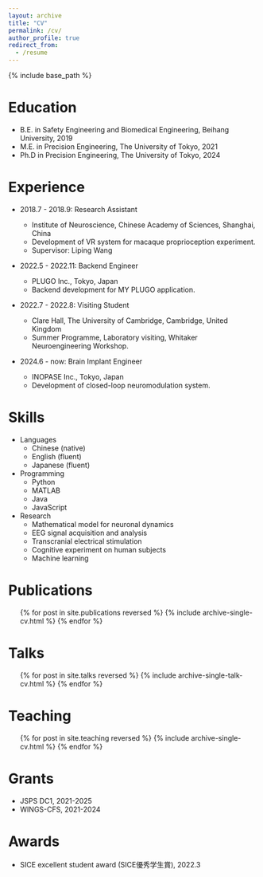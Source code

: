```yaml
---
layout: archive
title: "CV"
permalink: /cv/
author_profile: true
redirect_from:
  - /resume
---
```


{% include base_path %}

Education
======
* B.E. in Safety Engineering and Biomedical Engineering, Beihang University, 2019
* M.E. in Precision Engineering, The University of Tokyo, 2021
* Ph.D in Precision Engineering, The University of Tokyo, 2024

Experience
======
* 2018.7 - 2018.9: Research Assistant
  * Institute of Neuroscience, Chinese Academy of Sciences, Shanghai, China
  * Development of VR system for macaque proprioception experiment.
  * Supervisor: Liping Wang

* 2022.5 - 2022.11: Backend Engineer
  * PLUGO Inc., Tokyo, Japan
  * Backend development for MY PLUGO application.

* 2022.7 - 2022.8: Visiting Student
  * Clare Hall, The University of Cambridge, Cambridge, United Kingdom
  * Summer Programme, Laboratory visiting, Whitaker Neuroengineering Workshop.

* 2024.6 - now: Brain Implant Engineer
  * INOPASE Inc., Tokyo, Japan
  * Development of closed-loop neuromodulation system.

  
Skills
======
* Languages
  * Chinese (native)
  * English (fluent)
  * Japanese (fluent)
* Programming
  * Python
  * MATLAB
  * Java
  * JavaScript
* Research
  * Mathematical model for neuronal dynamics
  * EEG signal acquisition and analysis
  * Transcranial electrical stimulation
  * Cognitive experiment on human subjects
  * Machine learning

Publications
======
  <ul>{% for post in site.publications reversed %}
    {% include archive-single-cv.html %}
  {% endfor %}</ul>
  
Talks
======
  <ul>{% for post in site.talks reversed %}
    {% include archive-single-talk-cv.html  %}
  {% endfor %}</ul>
  
Teaching
======
  <ul>{% for post in site.teaching reversed %}
    {% include archive-single-cv.html %}
  {% endfor %}</ul>
  
Grants
======
* JSPS DC1, 2021-2025
* WINGS-CFS, 2021-2024

Awards
======
* SICE excellent student award (SICE優秀学生賞), 2022.3